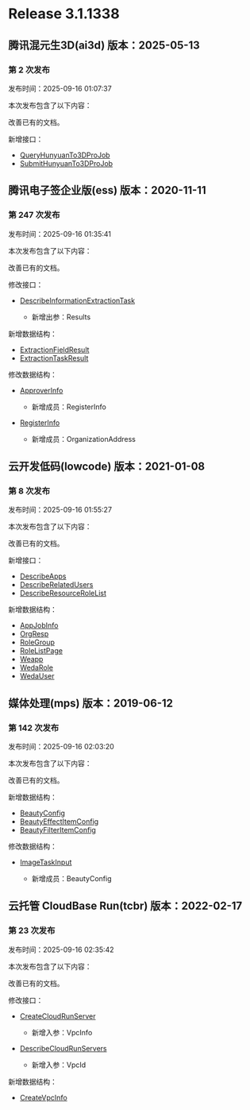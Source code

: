# Release 3.1.1338

## 腾讯混元生3D(ai3d) 版本：2025-05-13

### 第 2 次发布

发布时间：2025-09-16 01:07:37

本次发布包含了以下内容：

改善已有的文档。

新增接口：

* [QueryHunyuanTo3DProJob](https://cloud.tencent.com/document/api/1804/123448)
* [SubmitHunyuanTo3DProJob](https://cloud.tencent.com/document/api/1804/123447)



## 腾讯电子签企业版(ess) 版本：2020-11-11

### 第 247 次发布

发布时间：2025-09-16 01:35:41

本次发布包含了以下内容：

改善已有的文档。

修改接口：

* [DescribeInformationExtractionTask](https://cloud.tencent.com/document/api/1323/121391)

	* 新增出参：Results


新增数据结构：

* [ExtractionFieldResult](https://cloud.tencent.com/document/api/1323/70369#ExtractionFieldResult)
* [ExtractionTaskResult](https://cloud.tencent.com/document/api/1323/70369#ExtractionTaskResult)

修改数据结构：

* [ApproverInfo](https://cloud.tencent.com/document/api/1323/70369#ApproverInfo)

	* 新增成员：RegisterInfo

* [RegisterInfo](https://cloud.tencent.com/document/api/1323/70369#RegisterInfo)

	* 新增成员：OrganizationAddress




## 云开发低码(lowcode) 版本：2021-01-08

### 第 8 次发布

发布时间：2025-09-16 01:55:27

本次发布包含了以下内容：

改善已有的文档。

新增接口：

* [DescribeApps](https://cloud.tencent.com/document/api/1301/123452)
* [DescribeRelatedUsers](https://cloud.tencent.com/document/api/1301/123451)
* [DescribeResourceRoleList](https://cloud.tencent.com/document/api/1301/123450)

新增数据结构：

* [AppJobInfo](https://cloud.tencent.com/document/api/1301/68878#AppJobInfo)
* [OrgResp](https://cloud.tencent.com/document/api/1301/68878#OrgResp)
* [RoleGroup](https://cloud.tencent.com/document/api/1301/68878#RoleGroup)
* [RoleListPage](https://cloud.tencent.com/document/api/1301/68878#RoleListPage)
* [Weapp](https://cloud.tencent.com/document/api/1301/68878#Weapp)
* [WedaRole](https://cloud.tencent.com/document/api/1301/68878#WedaRole)
* [WedaUser](https://cloud.tencent.com/document/api/1301/68878#WedaUser)



## 媒体处理(mps) 版本：2019-06-12

### 第 142 次发布

发布时间：2025-09-16 02:03:20

本次发布包含了以下内容：

改善已有的文档。

新增数据结构：

* [BeautyConfig](https://cloud.tencent.com/document/api/862/37615#BeautyConfig)
* [BeautyEffectItemConfig](https://cloud.tencent.com/document/api/862/37615#BeautyEffectItemConfig)
* [BeautyFilterItemConfig](https://cloud.tencent.com/document/api/862/37615#BeautyFilterItemConfig)

修改数据结构：

* [ImageTaskInput](https://cloud.tencent.com/document/api/862/37615#ImageTaskInput)

	* 新增成员：BeautyConfig




## 云托管 CloudBase Run(tcbr) 版本：2022-02-17

### 第 23 次发布

发布时间：2025-09-16 02:35:42

本次发布包含了以下内容：

改善已有的文档。

修改接口：

* [CreateCloudRunServer](https://cloud.tencent.com/document/api/1243/75712)

	* 新增入参：VpcInfo

* [DescribeCloudRunServers](https://cloud.tencent.com/document/api/1243/75710)

	* 新增入参：VpcId


新增数据结构：

* [CreateVpcInfo](https://cloud.tencent.com/document/api/1243/75713#CreateVpcInfo)



